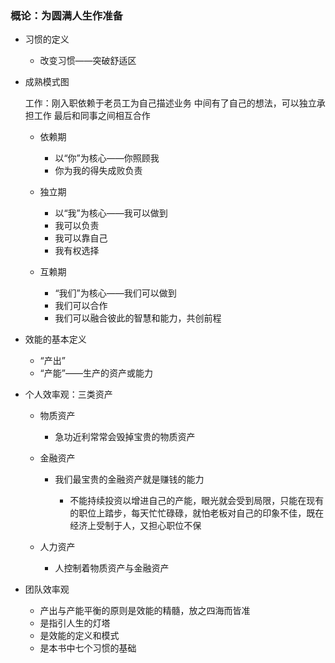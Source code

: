 ### 概论：为圆满人生作准备

- 习惯的定义

	- 改变习惯——突破舒适区

- 成熟模式图

  工作：刚入职依赖于老员工为自己描述业务
  中间有了自己的想法，可以独立承担工作
  最后和同事之间相互合作
  
	- 依赖期

		- 以“你”为核心——你照顾我
		- 你为我的得失成败负责

	- 独立期

		- 以“我”为核心——我可以做到
		- 我可以负责
		- 我可以靠自己
		- 我有权选择

	- 互赖期

		- “我们”为核心——我们可以做到
		- 我们可以合作
		- 我们可以融合彼此的智慧和能力，共创前程

- 效能的基本定义

	- “产出”
	- “产能”——生产的资产或能力

- 个人效率观：三类资产

	- 物质资产

		- 急功近利常常会毁掉宝贵的物质资产

	- 金融资产

		- 我们最宝贵的金融资产就是赚钱的能力

			- 不能持续投资以增进自己的产能，眼光就会受到局限，只能在现有的职位上踏步，每天忙忙碌碌，就怕老板对自己的印象不佳，既在经济上受制于人，又担心职位不保

	- 人力资产

		- 人控制着物质资产与金融资产

- 团队效率观

	- 产出与产能平衡的原则是效能的精髓，放之四海而皆准
	- 是指引人生的灯塔
	- 是效能的定义和模式
	- 是本书中七个习惯的基础

